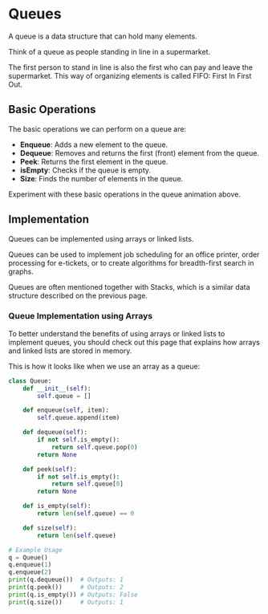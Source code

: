 # Queues

A queue is a data structure that can hold many elements.

Think of a queue as people standing in line in a supermarket.

The first person to stand in line is also the first who can pay and leave the supermarket. This way of organizing elements is called FIFO: First In First Out.

## Basic Operations
The basic operations we can perform on a queue are:

- **Enqueue**: Adds a new element to the queue.
- **Dequeue**: Removes and returns the first (front) element from the queue.
- **Peek**: Returns the first element in the queue.
- **isEmpty**: Checks if the queue is empty.
- **Size**: Finds the number of elements in the queue.

Experiment with these basic operations in the queue animation above.

## Implementation
Queues can be implemented using arrays or linked lists.

Queues can be used to implement job scheduling for an office printer, order processing for e-tickets, or to create algorithms for breadth-first search in graphs.

Queues are often mentioned together with Stacks, which is a similar data structure described on the previous page.

### Queue Implementation using Arrays
To better understand the benefits of using arrays or linked lists to implement queues, you should check out this page that explains how arrays and linked lists are stored in memory.

This is how it looks like when we use an array as a queue:

```python
class Queue:
    def __init__(self):
        self.queue = []

    def enqueue(self, item):
        self.queue.append(item)

    def dequeue(self):
        if not self.is_empty():
            return self.queue.pop(0)
        return None

    def peek(self):
        if not self.is_empty():
            return self.queue[0]
        return None

    def is_empty(self):
        return len(self.queue) == 0

    def size(self):
        return len(self.queue)

# Example Usage
q = Queue()
q.enqueue(1)
q.enqueue(2)
print(q.dequeue())  # Outputs: 1
print(q.peek())     # Outputs: 2
print(q.is_empty()) # Outputs: False
print(q.size())     # Outputs: 1
